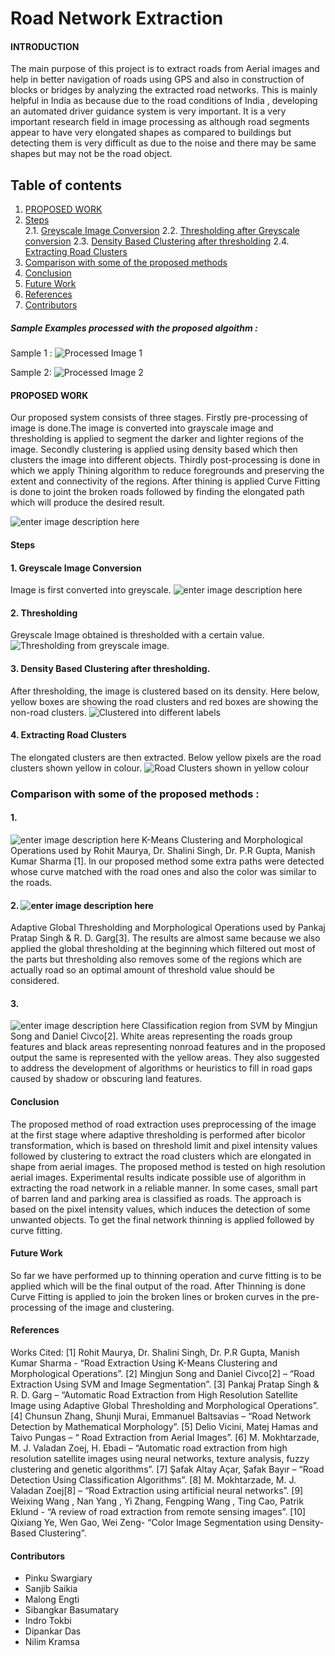 
# Road Network Extraction

#### INTRODUCTION
The main purpose of this project is to extract roads from Aerial images and help in better navigation of roads using GPS and also in construction of blocks or bridges by analyzing the extracted road networks. This is mainly helpful in India as because due to the road conditions of India , developing an automated driver guidance system is very important. It is a very important research field in image processing as although road segments appear to have very elongated shapes as compared to buildings but detecting them is very difficult as due to the noise and there may be same shapes but may not be the road object.

## Table of contents  
1. [PROPOSED WORK](#PROPOSED-WORK)  
2. [Steps](#Steps)  
	2.1. [Greyscale Image Conversion](#Greyscale-Image-Conversion)
	2.2. [Thresholding after Greyscale conversion](#Thresholding-after-Greyscale-conversion)
	2.3. [Density Based Clustering after thresholding](#Density-Based-Clustering-after-thresholding.)
	2.4. [Extracting Road Clusters](#Extracting-Road-Clusters)
3. [Comparison with some of the proposed methods ](#Comparison-with-some-of-the-proposed-methods )
4. [Conclusion](#Conclusion)
5. [Future Work](#Future-Work)
6. [References](#References)
7. [Contributors](#Contributors)
  
##### Sample Examples processed with the proposed algoithm :
Sample 1 :
![Processed Image 1](https://springflee.files.wordpress.com/2020/02/d1.png)

Sample 2:
![Processed Image 2 ](https://springflee.files.wordpress.com/2020/02/d2.png)
#### PROPOSED WORK
Our proposed system consists of three stages. Firstly pre-processing of image is done.The image is converted into grayscale image and thresholding is applied to segment the darker and lighter regions of the image. Secondly clustering is applied using density based which then clusters the image into different objects. Thirdly post-processing is done in which we apply Thining algorithm to reduce foregrounds and preserving the extent and connectivity of the regions. After thining is applied Curve  Fitting is done to joint the broken roads followed by finding the elongated path which will produce the desired result. 

![enter image description here](https://springflee.files.wordpress.com/2020/02/1-1.png)
#### Steps
#### 1. Greyscale Image Conversion
Image is first converted into greyscale.
![enter image description here](https://springflee.files.wordpress.com/2020/02/backandwhite_road.png)
#### 2. Thresholding
Greyscale Image obtained is thresholded with a certain value.
![Thresholding from greyscale image.](https://springflee.files.wordpress.com/2020/02/image-004.png)
#### 3. Density Based Clustering after thresholding.
After thresholding, the image is clustered based on its density.
Here below, yellow boxes are showing the road clusters and red boxes are showing the non-road clusters.
![Clustered into different labels](https://springflee.files.wordpress.com/2020/02/image-030.png)
#### 4. Extracting Road Clusters
The elongated clusters are then extracted.
Below yellow pixels are the road clusters shown yellow in colour.
![Road Clusters shown in yellow colour](https://springflee.files.wordpress.com/2020/02/image-029.png)

### Comparison with some of the proposed methods :
#### 1.  
![enter image description here](https://springflee.files.wordpress.com/2020/02/c1.png)
K-Means Clustering and Morphological Operations used by Rohit Maurya, Dr. Shalini Singh, Dr. P.R Gupta, Manish Kumar Sharma [1]. In our proposed method some extra paths were detected whose curve matched with the road ones and also the color was similar to the roads.
#### 2. ![enter image description here](https://springflee.files.wordpress.com/2020/02/c2.png) 
Adaptive Global Thresholding and Morphological Operations used by Pankaj Pratap Singh & R. D. Garg[3]. The results are almost same because we also applied the global thresholding at the beginning which filtered out most of the parts but thresholding also removes some of the regions which are actually road so an optimal amount of threshold value should be considered.
#### 3.
![enter image description here](https://springflee.files.wordpress.com/2020/02/c3.png)
Classification region from SVM by Mingjun Song and Daniel Civco[2]. White areas representing the roads group features and black areas representing nonroad features and in the proposed output the same is represented with the yellow areas. They also suggested to address the development of algorithms or heuristics to fill in road gaps caused by shadow or obscuring land features.
#### Conclusion
The proposed method of road extraction uses preprocessing of the image at the first stage where adaptive thresholding is performed after bicolor transformation, which is based on threshold limit and pixel intensity values followed by clustering to extract the road clusters which are elongated in shape from aerial images. The proposed method is tested on high resolution aerial images. Experimental results indicate possible use of algorithm in extracting the road network in a reliable manner. In some cases, small part of barren land and parking area is classified as roads. The approach is based on the pixel intensity values, which induces the detection of some unwanted objects. To get the final network thinning is applied followed by curve fitting.
#### Future Work
So far we have performed up to thinning operation and curve fitting is to be applied which will be the final output of the road. After Thinning is done Curve Fitting is applied to join the broken lines or broken curves in the pre-processing of the image and clustering.
#### References 
Works Cited: 
[1] Rohit Maurya, Dr. Shalini Singh, Dr. P.R Gupta, Manish Kumar Sharma - “Road Extraction Using K-Means Clustering and Morphological Operations”. 
[2] Mingjun Song and Daniel Civco[2] – “Road Extraction Using SVM and Image Segmentation”. 
[3] Pankaj Pratap Singh & R. D. Garg – “Automatic Road Extraction from High Resolution Satellite Image using Adaptive Global Thresholding and Morphological Operations”. 
[4] Chunsun Zhang, Shunji Murai, Emmanuel Baltsavias – “Road Network Detection by Mathematical Morphology”. 
[5] Delio Vicini, Matej Hamas and Taivo Pungas – “ Road Extraction from Aerial Images”. 
[6] M. Mokhtarzade, M. J. Valadan Zoej, H. Ebadi – “Automatic road extraction from high resolution satellite images using neural networks, texture analysis, fuzzy clustering and genetic algorithms”. 
[7] Şafak Altay Açar, Şafak Bayır – “Road Detection Using Classification Algorithms”. 
[8] M. Mokhtarzade, M. J. Valadan Zoej[8] – “Road Extraction using artificial neural networks”. 
[9] Weixing Wang , Nan Yang , Yi Zhang, Fengping Wang , Ting Cao, Patrik Eklund - “A review of road extraction from remote sensing images”. 
[10] Qixiang Ye, Wen Gao, Wei Zeng- “Color Image Segmentation using Density-Based Clustering”.
#### Contributors 
- Pinku Swargiary
- Sanjib Saikia
- Malong Engti
- Sibangkar Basumatary
- Indro Tokbi
- Dipankar Das
 - Nilim Kramsa
